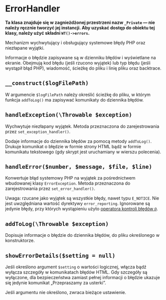 ErrorHandler
===

**Ta klasa znajduje się w zagnieżdżonej przestrzeni nazw `_Private` — nie należy ręcznie tworzyć jej instancji. Aby uzyskać dostęp do obiektu tej klasy, należy użyć składni `WT()->errors`.**

Mechanizm wychwytujący i obsługujący systemowe błędy PHP oraz niezłapane wyjątki.

Informacje o błędzie zapisywane są w dzienniku błędów i wyświetlane na ekranie. Obejmują kod błędu (jeśli rzucono wyjątek) lub typ błędu (jeśli wystąpił błąd PHP), wiadomość, ścieżkę do pliku i linię pliku oraz backtrace.

## `__construct($logFilePath)`

W argumencie `$logFilePath` należy określić ścieżkę do pliku, w którym funkcja `addToLog()` ma zapisywać komunikaty do dziennika błędów.

## `handleException(\Throwable $exception)`

Wychwytuje niezłapany wyjątek. Metoda przeznaczona do zarejestrowania przez `set_exception_handler()`.

Dodaje informacje do dziennika błędów za pomocą metody `addToLog()`. Drukuje komunikat o błędzie w formie strony HTML bądź w formie komunikatu tekstowego (gdy skrypt jest uruchamiany w wierszu polecenia).

## `handleError($number, $message, $file, $line)`

Konwertuje błąd systemowy PHP na wyjątek za pośrednictwem wbudowanej klasy `ErrorException`. Metoda przeznaczona do zarejestrowania przez `set_error_handler()`.

Uwaga: rzucane jako wyjątek są wszystkie błędy, nawet typu `E_NOTICE`. Nie jest uwzględniana wartość dyrektywy `error_reporting`. Ignorowane są jedynie błędy, przy których wystąpieniu użyto [operatora kontroli błędów `@`](http://php.net/manual/en/language.operators.errorcontrol.php).

## `addToLog(\Throwable $exception)`

Dopisuje informacje o błędzie do dziennika błędów, do pliku określonego w konstruktorze.

## `showErrorDetails($setting = null)`

Jeśli określono argument `$setting` o wartości logicznej, włącza bądź wyłącza szczegóły w komunikatach błędów HTML. Gdy szczegóły są wyłączone, dla bezpieczeństwa zamiast pełnej informacji o błędzie ukazuje się jedynie komunikat „Przepraszamy za usterki”.

Jeśli argumentu nie określono, zwraca bieżące ustawienie.
